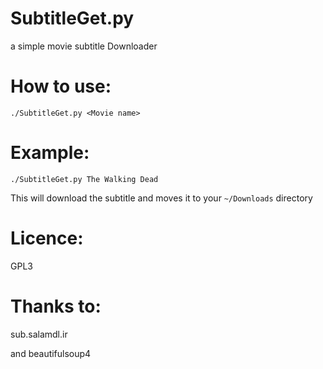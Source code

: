 # SubtitleGet.py

a simple movie subtitle Downloader



# How to use:

`./SubtitleGet.py <Movie name>`

# Example:

`./SubtitleGet.py The Walking Dead` 

This will download the subtitle and moves it to your `~/Downloads` directory 

# Licence:

GPL3

 # Thanks to:

sub.salamdl.ir

and beautifulsoup4

 